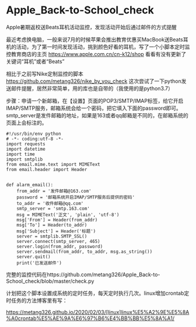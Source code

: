 # Apple_Back-to-School_check
Apple暑期返校送Beats耳机活动监控，发现活动开始后通过邮件的方式提醒

最近考虑换电脑，一般来说7月的时候苹果会推出教育优惠买MacBook送Beats耳机的活动，为了第一时间发现活动，挑到颜色好看的耳机，写了一个小脚本定时监控教育商店的主页 https://www.apple.com.cn/cn-k12/shop
看看有没有更新了关键词“耳机”或者“Beats” 

相比于之前写Nike定制监控的脚本 https://github.com/metang326/nike_by_you_check
这次尝试了一下python发送邮件提醒，居然非常简单，用的库也是自带的（我使用的是python3.7）

步骤：申请一个新邮箱，在【设置】页面的POP3/SMTP/IMAP标签，给它开启IMAP/SMTP服务，邮箱系统会给一个密码，把它填入下面的password即可。smtp_server是发件邮箱的地址，如果是163或者qq邮箱是不同的，在邮箱系统的页面上会标注的。

```
#!/usr/bin/env python
# -*- coding:utf-8 -*-
import requests
import datetime
import time
import smtplib
from email.mime.text import MIMEText
from email.header import Header


def alarm_email():
    from_addr = '发件邮箱@163.com'
    password = '邮箱系统开启IMAP/SMTP服务后提供的密码'
    to_addr = '收件邮箱@qq.com'
    smtp_server = 'smtp.163.com'
    msg = MIMEText('正文', 'plain', 'utf-8')
    msg['From'] = Header(from_addr)
    msg['To'] = Header(to_addr)
    msg['Subject'] = Header('标题')
    server = smtplib.SMTP_SSL()
    server.connect(smtp_server, 465)
    server.login(from_addr, password)
    server.sendmail(from_addr, to_addr, msg.as_string())
    server.quit()
    print('已发送邮件')
```

完整的监控代码在https://github.com/metang326/Apple_Back-to-School_check/blob/master/check.py

计划把这个脚本设置成系统的定时任务，每天定时执行几次。linux增加crontab定时任务的方法博客里有写：

https://metang326.github.io/2020/02/03/[linux]linux%E5%A2%9E%E5%8A%A0crontab%E5%AE%9A%E6%97%B6%E4%BB%BB%E5%8A%A1/

